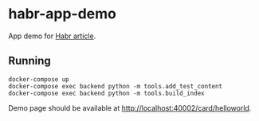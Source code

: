 # habr-app-demo

App demo for [Habr article](https://habr.com/ru/post/444446/).

## Running

    docker-compose up
    docker-compose exec backend python -m tools.add_test_content
    docker-compose exec backend python -m tools.build_index

Demo page should be available at [http://localhost:40002/card/helloworld](http://localhost:40002/card/helloworld).
